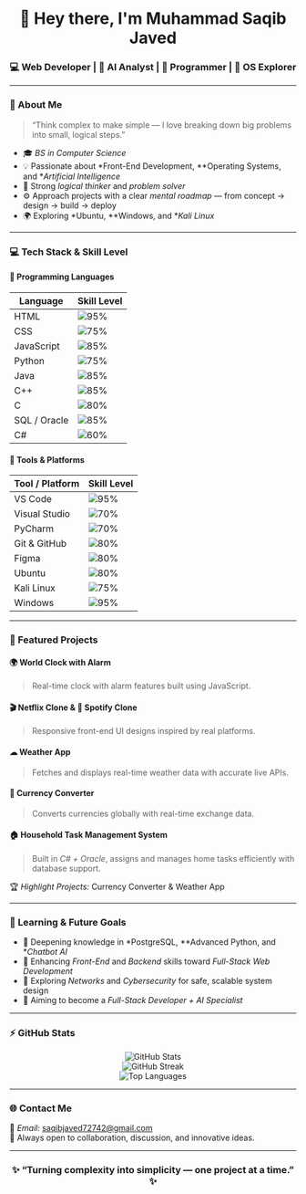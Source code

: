 <!-- 🌟 Muhammad Saqib Javed | GitHub Profile README -->

<h1 align="center">👋 Hey there, I'm Muhammad Saqib Javed</h1>
<h3 align="center">💻 Web Developer | 🤖 AI Analyst | 🧠 Programmer | 🧩 OS Explorer</h3>

---

### 🧭 About Me
> “Think complex to make simple — I love breaking down big problems into small, logical steps.”

- 🎓 *BS in Computer Science*
- 💡 Passionate about *Front-End Development, **Operating Systems, and **Artificial Intelligence*
- 🧠 Strong *logical thinker* and *problem solver*
- ⚙ Approach projects with a clear *mental roadmap* — from concept → design → build → deploy
- 🌍 Exploring *Ubuntu, **Windows, and **Kali Linux*

---

### 💻 Tech Stack & Skill Level

#### 🚀 Programming Languages

| Language | Skill Level |
|-----------|-------------|
| HTML | ![95%](https://progress-bar.dev/95/?title=Expert&width=200&color=4caf50) |
| CSS | ![75%](https://progress-bar.dev/75/?title=Proficient&width=200&color=2196f3) |
| JavaScript | ![85%](https://progress-bar.dev/85/?title=Proficient&width=200&color=ff9800) |
| Python | ![75%](https://progress-bar.dev/75/?title=Intermediate&width=200&color=fdd835) |
| Java | ![85%](https://progress-bar.dev/85/?title=Proficient&width=200&color=2196f3) |
| C++ | ![85%](https://progress-bar.dev/85/?title=Proficient&width=200&color=9c27b0) |
| C | ![80%](https://progress-bar.dev/80/?title=Intermediate&width=200&color=ff5722) |
| SQL / Oracle | ![85%](https://progress-bar.dev/85/?title=Proficient&width=200&color=3f51b5) |
| C# | ![60%](https://progress-bar.dev/60/?title=Beginner&width=200&color=009688) |

#### 🧰 Tools & Platforms

| Tool / Platform | Skill Level |
|-----------------|-------------|
| VS Code | ![95%](https://progress-bar.dev/95/?title=Expert&width=200&color=4caf50) |
| Visual Studio | ![70%](https://progress-bar.dev/70/?title=Intermediate&width=200&color=2196f3) |
| PyCharm | ![70%](https://progress-bar.dev/70/?title=Intermediate&width=200&color=fdd835) |
| Git & GitHub | ![80%](https://progress-bar.dev/80/?title=Proficient&width=200&color=ff9800) |
| Figma | ![80%](https://progress-bar.dev/80/?title=Proficient&width=200&color=9c27b0) |
| Ubuntu | ![80%](https://progress-bar.dev/80/?title=Proficient&width=200&color=3f51b5) |
| Kali Linux | ![75%](https://progress-bar.dev/75/?title=Intermediate&width=200&color=ff5722) |
| Windows | ![95%](https://progress-bar.dev/95/?title=Expert&width=200&color=4caf50) |

---

### 🚀 Featured Projects

#### 🌍 World Clock with Alarm  
> Real-time clock with alarm features built using JavaScript.

#### 🎬 Netflix Clone & 🎵 Spotify Clone  
> Responsive front-end UI designs inspired by real platforms.

#### ☁ Weather App  
> Fetches and displays real-time weather data with accurate live APIs.

#### 💱 Currency Converter  
> Converts currencies globally with real-time exchange data.

#### 🏠 Household Task Management System  
> Built in *C# + Oracle*, assigns and manages home tasks efficiently with database support.

🏆 *Highlight Projects:* Currency Converter & Weather App  

---

### 🧠 Learning & Future Goals
- 🔹 Deepening knowledge in *PostgreSQL, **Advanced Python, and **Chatbot AI*
- 🔹 Enhancing *Front-End* and *Backend* skills toward *Full-Stack Web Development*
- 🔹 Exploring *Networks* and *Cybersecurity* for safe, scalable system design
- 🔹 Aiming to become a *Full-Stack Developer + AI Specialist*

---

### ⚡ GitHub Stats
<p align="center">
  <img src="https://github-readme-stats.vercel.app/api?username=Saqib72742&show_icons=true&theme=react" alt="GitHub Stats" />
  <br>
  <img src="https://github-readme-streak-stats.herokuapp.com/?user=Saqib72742&theme=react" alt="GitHub Streak" />
  <br>
  <img src="https://github-readme-stats.vercel.app/api/top-langs/?username=Saqib72742&layout=compact&theme=react" alt="Top Languages" />
</p>

---

### 🌐 Contact Me
📩 *Email:* [saqibjaved72742@gmail.com](mailto:saqibjaved72742@gmail.com)  
💬 Always open to collaboration, discussion, and innovative ideas.

---

<h3 align="center">✨ “Turning complexity into simplicity — one project at a time.” ✨</h3>
